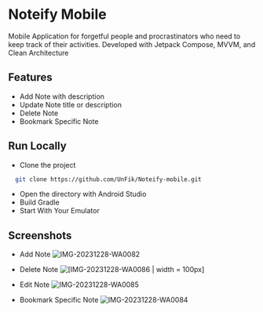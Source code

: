 
# Noteify Mobile

Mobile Application for forgetful people and procrastinators who need to keep track of their activities. Developed with Jetpack Compose, MVVM, and Clean Architecture


## Features

- Add Note with description
- Update Note title or description 
- Delete Note
- Bookmark Specific Note


## Run Locally

- Clone the project

```bash
  git clone https://github.com/UnFik/Noteify-mobile.git
```

- Open the directory with Android Studio
- Build Gradle
- Start With Your Emulator

## Screenshots

- Add Note
![IMG-20231228-WA0082](https://github.com/UnFik/Noteify-mobile/assets/89504918/ed66aed2-e6f9-4dbb-8bde-6345fedf5c69)

- Delete Note
![[IMG-20231228-WA0086 | width = 100px]](https://github.com/UnFik/Noteify-mobile/assets/89504918/157db7ea-ee74-4d7d-a887-d047daebda0c)

- Edit Note
![IMG-20231228-WA0085](https://github.com/UnFik/Noteify-mobile/assets/89504918/284c6d1b-c5d8-4ec0-ba0a-7f81d6055e14)

- Bookmark Specific Note
![IMG-20231228-WA0084](https://github.com/UnFik/Noteify-mobile/assets/89504918/ff5e517e-4f46-4f74-add2-a3d1cad4c0ce)


